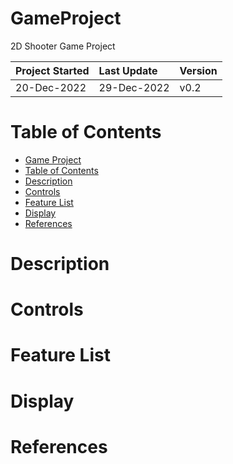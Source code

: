 # GameProject
2D Shooter Game Project

| Project Started | Last Update | Version |
| :-------------- | :---------- | :------ |
| 20-Dec-2022     | 29-Dec-2022 | v0.2    |

# Table of Contents
- [Game Project](#GameProject)
- [Table of Contents](#table-of-contents)
- [Description](#description)
- [Controls](#controls)
- [Feature List](#feature-list)
- [Display](#display)
- [References](#references)

# Description

# Controls

# Feature List

# Display

# References
